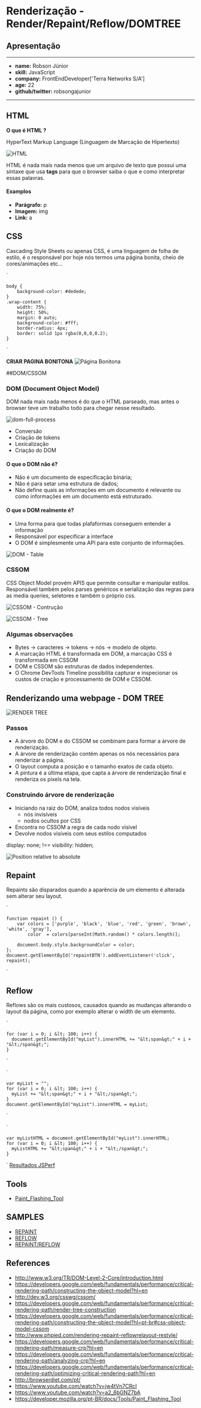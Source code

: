# Renderização - Render/Repaint/Reflow/DOMTREE

## Apresentação

-----------------------------------

* __name:__ Robson Júnior
* __skill:__ JavaScript
* __company:__ FrontEndDeveloper['Terra Networks S/A']
* __age:__ 22
* __github/twitter:__ robsongajunior

-----------------------------------


## HTML

__O que é HTML ?__

HyperText Markup Language (Linguagem de Marcação de Hipertexto)

![HTML](images/html.jpg)

HTML é nada mais nada menos que um arquivo de texto que possui uma síntaxe que usa __tags__ para que o browser saiba o que e como interpretar essas palavras.


#### Examplos
* __Parágrafo:__ p
* __Imagem:__ img
* __Link:__ a


## CSS

Cascading Style Sheets ou apenas CSS, é uma linguagem de folha de estilo, é o responsável por hoje nós termos uma página
bonita, cheio de cores/animações etc...

`

    body {
        background-color: #dedede;
    }
    .wrap-content {
        width: 75%;
        height: 50%;
        margin: 0 auto;
        background-color: #fff;
        border-radius: 4px;
        border: solid 1px rgba(0,0,0,0.2);
    }

`

__CRIAR PAGINA BONITONA__
![Página Bonitona](images/pretty-page.jpg)


##DOM/CSSOM

### DOM (Document Object Model)
DOM nada mais nada menos é do que o HTML parseado, mas antes o browser teve um trabalho todo para chegar nesse resultado.

![dom-full-process](images/dom-full-process.png)

* Conversão
* Criação de tokens
* Lexicalização
* Criação do DOM


#### O que o DOM não é?
* Não é um documento de especificação binária;
* Não é para setar uma estrutura de dados;
* Não define quais as informações em um documento é relevante ou como informações em um documento está estruturado.

#### O que o DOM realmente é?
* Uma forma para que todas plafaformas conseguem entender a informação
* Responsável por especificar a interface
* O DOM é simplesmente uma API para este conjunto de informações.

![DOM - Table](images/dom-tree.png)


### CSSOM
CSS Object Model provém APIS que permite consultar e manipular estilos. Responsável também pelos parses genéricos e serialização das regras para as media queries, seletores e também o próprio css.

![CSSOM - Contrução](images/cssom-construction.png)

![CSSOM - Tree](images/cssom-tree.png)

### Algumas observações
 * Bytes → caracteres → tokens → nós → modelo de objeto.
 * A marcação HTML é transformada em DOM, a marcação CSS é transformada em CSSOM
 * DOM e CSSOM são estruturas de dados independentes.
 * O Chrome DevTools Timeline possibilita capturar e inspecionar os custos de criação e processamento de DOM e CSSOM.


## Renderizando uma webpage - DOM TREE

![RENDER TREE](images/render-tree-construction.png)

### Passos
* A árvore do DOM e do CSSOM se combinam para formar a árvore de renderização.
* A árvore de renderização contém apenas os nós necessários para renderizar a página.
* O layout computa a posição e o tamanho exatos de cada objeto.
* A pintura é a última etapa, que capta a árvore de renderização final e renderiza os pixels na tela.

### Construindo árvore de renderização
* Iniciando na raiz do DOM, analiza todos nodos visíveis
    - nós invisíveis
    - nodos ocultos por CSS
* Encontra no CSSOM a regra de cada nodo visível
* Devolve nodos visíveis com seus estilos computados

display: none; !== visibility: hidden;

![Position relative to absolute](images/layout-viewport.png)


## Repaint
Repaints são disparados quando a aparência de um elemento é alterada sem alterar seu layout.

`

    function repaint () {
    	var colors = ['purple', 'black', 'blue', 'red', 'green', 'brown', 'white', 'gray'],
    		color  = colors[parseInt(Math.random() * colors.length)];

    	document.body.style.backgroundColor = color;
    };
    document.getElementById('repaintBTN').addEventListener('click', repaint);

`


## Reflow
Reflows são os mais custosos, causados quando as mudanças alterando o layout da página,
como por exemplo alterar o width de um elemento.

`

    for (var i = 0; i &lt; 100; i++) {
      document.getElementById("myList").innerHTML += "&lt;span&gt;" + i + "&lt;/span&gt;";
    }
`

`

    var myList = "";
    for (var i = 0; i &lt; 100; i++) {
      myList += "&lt;span&gt;" + i + "&lt;/span&gt;";
    }
    document.getElementById("myList").innerHTML = myList;
`

`

    var myListHTML = document.getElementById("myList").innerHTML;
    for (var i = 0; i &lt; 100; i++) {
      myListHTML += "&lt;span&gt;" + i + "&lt;/span&gt;";
    }
`
[Resultados JSPerf](http://jsperf.com/browser-diet-dom-manipulation/11)


## Tools
* [Paint_Flashing_Tool](https://developer.mozilla.org/pt-BR/docs/Tools/Paint_Flashing_Tool)


## SAMPLES
* [REPAINT](samples/repaint.html)
* [REFLOW](samples/reflow-1.html)
* [REPAINT/REFLOW](samples/repaint-reflow.html)


## References
* http://www.w3.org/TR/DOM-Level-2-Core/introduction.html
* https://developers.google.com/web/fundamentals/performance/critical-rendering-path/constructing-the-object-model?hl=en
* http://dev.w3.org/csswg/cssom/
* https://developers.google.com/web/fundamentals/performance/critical-rendering-path/render-tree-construction
* https://developers.google.com/web/fundamentals/performance/critical-rendering-path/constructing-the-object-model?hl=pt-br#css-object-model-cssom
* http://www.phpied.com/rendering-repaint-reflowrelayout-restyle/
* https://developers.google.com/web/fundamentals/performance/critical-rendering-path/measure-crp?hl=en
* https://developers.google.com/web/fundamentals/performance/critical-rendering-path/analyzing-crp?hl=en
* https://developers.google.com/web/fundamentals/performance/critical-rendering-path/optimizing-critical-rendering-path?hl=en
* http://browserdiet.com/pt/
* https://www.youtube.com/watch?v=jw4tVn7CRcI
* https://www.youtube.com/watch?v=a2_6bGNZ7bA
* https://developer.mozilla.org/pt-BR/docs/Tools/Paint_Flashing_Tool
